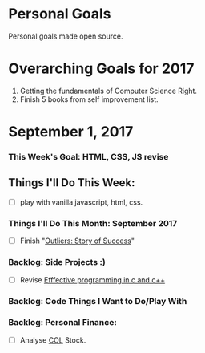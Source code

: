 Personal Goals
==============

Personal goals made open source.

# Overarching Goals for 2017
1. Getting the fundamentals of Computer Science Right.
2. Finish 5 books from self improvement list.

# September 1, 2017

### This Week's Goal: HTML, CSS, JS revise

## Things I'll Do This Week:
- [ ] play with vanilla javascript, html, css.

### Things I'll Do This Month: September 2017
- [ ] Finish "[Outliers: Story of Success](https://www.goodreads.com/book/show/3228917-outliers)"

### Backlog: Side Projects :)
- [ ] Revise [Efffective programming in c and c++](https://ocw.mit.edu/courses/electrical-engineering-and-computer-science/6-s096-effective-programming-in-c-and-c-january-iap-2014/lecture-notes/)

### Backlog: Code Things I Want to Do/Play With

### Backlog: Personal Finance:
- [ ] Analyse [COL](https://finance.yahoo.com/quote/COL?ltr=1) Stock.
